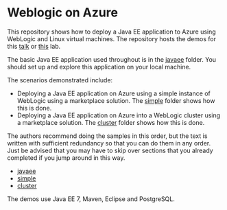 # Weblogic on Azure
This repository shows how to deploy a Java EE application to Azure using WebLogic and Linux virtual machines. The repository hosts the demos for this [talk](abstract.md) or [this](lab-abstract.md) lab.

The basic Java EE application used throughout is in the [javaee](/javaee) folder. You should set up and explore this application on your local machine.

The scenarios demonstrated include:

* Deploying a Java EE application on Azure using a simple instance of WebLogic using a marketplace solution. The [simple](/simple) folder shows how this is done.
* Deploying a Java EE application on Azure into a WebLogic cluster using a marketplace solution. The [cluster](/cluster) folder shows how this is done.

The authors recommend doing the samples in this order, but the text is
written with sufficient redundancy so that you can do them in any
order.  Just be advised that you may have to skip over sections that
you already completed if you jump around in this way.

* [javaee](/javaee)
* [simple](/simple)
* [cluster](/cluster)

The demos use Java EE 7, Maven, Eclipse and PostgreSQL.
